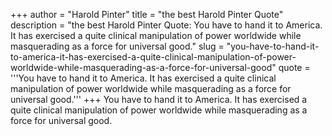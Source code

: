 +++
author = "Harold Pinter"
title = "the best Harold Pinter Quote"
description = "the best Harold Pinter Quote: You have to hand it to America. It has exercised a quite clinical manipulation of power worldwide while masquerading as a force for universal good."
slug = "you-have-to-hand-it-to-america-it-has-exercised-a-quite-clinical-manipulation-of-power-worldwide-while-masquerading-as-a-force-for-universal-good"
quote = '''You have to hand it to America. It has exercised a quite clinical manipulation of power worldwide while masquerading as a force for universal good.'''
+++
You have to hand it to America. It has exercised a quite clinical manipulation of power worldwide while masquerading as a force for universal good.
